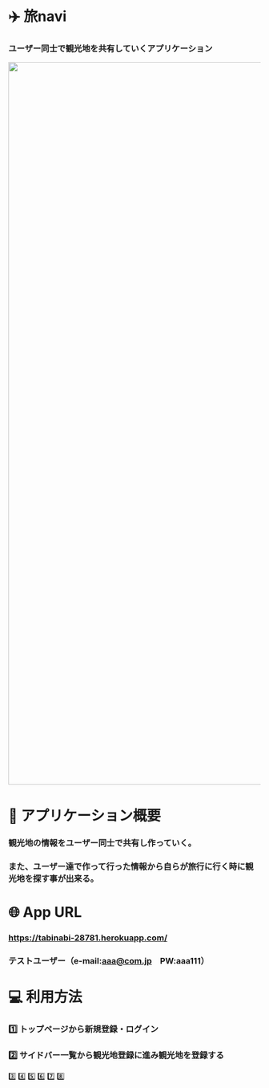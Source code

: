 # ✈️  旅navi
### ユーザー同士で観光地を共有していくアプリケーション

<img width="1440" src="https://user-images.githubusercontent.com/69281517/104941372-53f00d80-59f6-11eb-8a6d-89dd8da699cf.jpg">

# 💭  アプリケーション概要
### 観光地の情報をユーザー同士で共有し作っていく。
### また、ユーザー達で作って行った情報から自らが旅行に行く時に観光地を探す事が出来る。




# 🌐  App URL 
### https://tabinabi-28781.herokuapp.com/
### テストユーザー（e-mail:aaa@com.jp　PW:aaa111）


# 💻  利用方法
### 1️⃣ トップページから新規登録・ログイン
### 2️⃣ サイドバー一覧から観光地登録に進み観光地を登録する
3️⃣ 4️⃣ 5️⃣ 6️⃣ 7️⃣ 8️⃣


